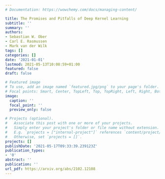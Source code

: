 ```yaml
---
# Documentation: https://wowchemy.com/docs/managing-content/

title: The Promises and Pitfalls of Deep Kernel Learning
subtitle: ''
summary: ''
authors:
- Sebastian W. Ober
- Carl E. Rasmussen
- Mark van der Wilk
tags: []
categories: []
date: '2021-01-01'
lastmod: 2021-05-13T10:08:59+01:00
featured: false
draft: false

# Featured image
# To use, add an image named `featured.jpg/png` to your page's folder.
# Focal points: Smart, Center, TopLeft, Top, TopRight, Left, Right, BottomLeft, Bottom, BottomRight.
image:
  caption: ''
  focal_point: ''
  preview_only: false

# Projects (optional).
#   Associate this post with one or more of your projects.
#   Simply enter your project's folder or file name without extension.
#   E.g. `projects = ["internal-project"]` references `content/project/deep-learning/index.md`.
#   Otherwise, set `projects = []`.
projects: []
publishDate: '2021-05-17T09:33:39.239123Z'
publication_types:
- '0'
abstract: ''
publication: ''
url_pdf: https://arxiv.org/abs/2102.12108
---
```

